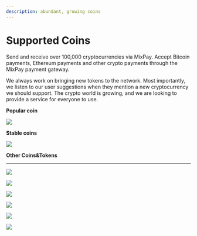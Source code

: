 ```yaml
---
description: abundant, growing coins
---
```


# Supported Coins

Send and receive over 100,000 cryptocurrencies via MixPay. Accept Bitcoin payments, Ethereum payments and other crypto payments through the MixPay payment gateway.

We always work on bringing new tokens to the network. Most importantly, we listen to our user suggestions when they mention a new cryptocurrency we should support. The crypto world is growing, and we are looking to provide a service for everyone to use.

**Popular coin**



![](https://s2.loli.net/2022/01/13/GpQoD3UHwf5AjZv.jpg)

**Stable coins**



![](https://s2.loli.net/2022/01/13/LPcFGayJhEXdbuM.jpg)

**Other Coins\&Tokens**

****

![](https://s2.loli.net/2022/01/13/yIzTFbLjqZheGxO.jpg)



![](https://s2.loli.net/2022/01/13/U8fRm1nD2bxchpW.jpg)



![](https://s2.loli.net/2022/01/13/6pkiKtqa47yFZN1.jpg)



![](https://s2.loli.net/2022/01/13/FjZi7mzI4A16ouY.jpg)



![](https://s2.loli.net/2022/01/13/lHNBdYvQrAphtwL.jpg)

![](https://s2.loli.net/2022/01/13/sM5h6ZUwbtcdenz.jpg)

